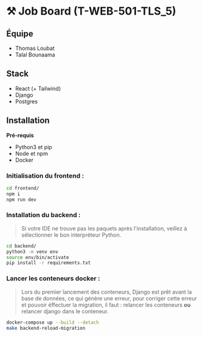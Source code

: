 # ⚒️ Job Board (T-WEB-501-TLS_5) 

## Équipe
- Thomas Loubat
- Talal Bounaama

## Stack
- React (+ Tailwind)
- Django
- Postgres

## Installation

**Pré-requis**
- Python3 et pip
- Node et npm
- Docker

### Initialisation du frontend :
```bash
cd frontend/
npm i
npm run dev
```

### Installation du backend : 
> Si votre IDE ne trouve pas les paquets après l'installation, veillez à sélectionner le bon interpréteur Python.
```bash
cd backend/
python3 -m venv env
source env/bin/activate
pip install -r requirements.txt
```


### Lancer les conteneurs docker : 
> Lors du premier lancement des conteneurs, Django est prêt avant la base de données, ce qui génère une erreur, pour corriger cette erreur et pouvoir éffectuer la migration, il faut : relancer les conteneurs **ou** relancer django dans le conteneur.
```bash
docker-compose up --build --detach
make backend-reload-migration
```
